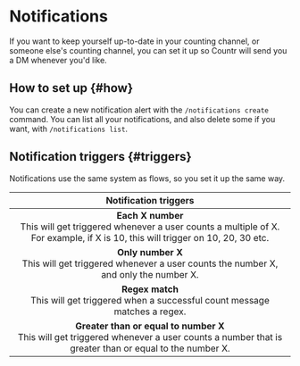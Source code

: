 # Notifications

If you want to keep yourself up-to-date in your counting channel, or someone else's counting channel, you can set it up so Countr will send you a DM whenever you'd like.


## How to set up {#how}

You can create a new notification alert with the `/notifications create` command. You can list all your notifications, and also delete some if you want, with `/notifications list`.


## Notification triggers {#triggers}

Notifications use the same system as flows, so you set it up the same way.

| Notification triggers |
|:--------:|
| **Each X number**<br/>This will get triggered whenever a user counts a multiple of X. For example, if X is 10, this will trigger on 10, 20, 30 etc. |
| **Only number X**<br/>This will get triggered whenever a user counts the number X, and only the number X. |
| **Regex match**<br/>This will get triggered when a successful count message matches a regex. |
| **Greater than or equal to number X**<br/>This will get triggered whenever a user counts a number that is greater than or equal to the number X. |